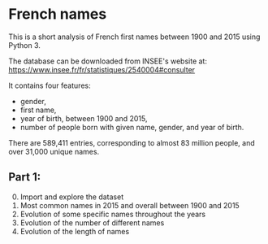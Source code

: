 # French names
This is a short analysis of French first names between 1900 and 2015 using Python 3.

The database can be downloaded from INSEE's website at: https://www.insee.fr/fr/statistiques/2540004#consulter

It contains four features:
- gender,
- first name,
- year of birth, between 1900 and 2015,
- number of people born with given name, gender, and year of birth. 

There are 589,411 entries, corresponding to almost 83 million people, and over 31,000 unique names.

## Part 1:

0. Import and explore the dataset
1. Most common names in 2015 and overall between 1900 and 2015
2. Evolution of some specific names throughout the years
3. Evolution of the number of different names
4. Evolution of the length of names
